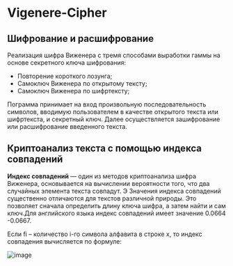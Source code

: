 # Vigenere-Cipher
## Шифрование и расшифрование
Реализация шифра Виженера с тремя способами выработки гаммы на основе секретного ключа шифрования:

- Повторение короткого лозунга;
- Самоключ Виженера по открытому тексту;
- Самоключ Виженера по шифртексту;

Пограмма принимает на вход произвольную последовательность символов, вводимую пользователем в качестве открытого текста или шифртекста, и секретный ключ. Далее осуществляется зашифрование или расшифрование введенного текста. 

## Криптоанализ текста с помощью индекса совпадений

__Индекс совпадений__ — один из методов криптоанализа шифра Виженера, основывается на вычислении вероятности того, что два случайных элемента текста совпадут. Э Значения индекса совпадений существенно отличаются для текстов различной природы. Это позволяет сначала определить длину ключа шифра, а затем найти и сам ключ.Для английского языка индекс совпадений имеет значение 0.0664 -0.0667.

Если fi – количество i-го символа алфавита в строке х, то индекс совпадения вычисляется по формуле:

![image](https://user-images.githubusercontent.com/91223620/166806868-3c2f581c-59ba-409c-a420-269af74c7314.png)
